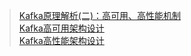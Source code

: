 

> [Kafka原理解析(二)：高可用、高性能机制](https://blog.csdn.net/Murphy_H/article/details/120243073)  
> [Kafka高可用架构设计](https://segmentfault.com/a/1190000039760185)   
> [Kafka高性能架构设计](https://segmentfault.com/a/1190000039766848)  

